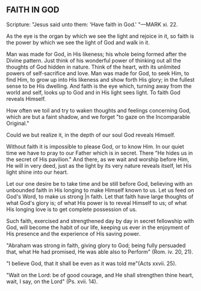 ## FAITH IN GOD ##

Scripture: "Jesus said unto them: 'Have faith in God.' "—MARK xi. 22.



As the eye is the organ by which we see the light and rejoice in it, so faith is the power by which we see the light of God and walk in it.

Man was made for God, in His likeness; his whole being formed after the Divine pattern. Just think of his wonderful power of thinking out all the thoughts of God hidden in nature. Think of the heart, with its unlimited powers of self-sacrifice and love. Man was made for God, to seek Him, to find Him, to grow up into His likeness and show forth His glory; in the fullest sense to be His dwelling. And faith is the eye which, turning away from the world and self, looks up to God and in His light sees light. To faith God reveals Himself.

How often we toil and try to waken thoughts and feelings concerning God, which are but a faint shadow, and we forget "to gaze on the Incomparable Original."

Could we but realize it, in the depth of our soul God reveals Himself.

Without faith it is impossible to please God, or to know Him. In our quiet time we have to pray to our Father which is in secret. There "He hides us in the secret of His pavilion." And there, as we wait and worship before Him, He will in very deed, just as the light by its very nature reveals itself, let His light shine into our heart.

Let our one desire be to take time and be still before God, believing with an unbounded faith in His longing to make Himself known to us. Let us feed on God's Word, to make us strong |n faith. Let that faith have large thoughts of what God's glory is; of what His power is to reveal Himself to us; of what His longing love is to get complete possession of us.

Such faith, exercised and strengthened day by day in secret fellowship with God, will become the habit of our life, keeping us ever in the enjoyment of His presence and the experience of His saving power.

"Abraham was strong in faith, giving glory to God; being fully persuaded that, what He had promised, He was able also to Perform" (Rom. iv. 20, 21).

"I believe God, that it shall be even as it was told me"(Acts xxvii. 25).

"Wait on the Lord: be of good courage, and He shall strengthen thine heart, wait, I say, on the Lord" (Ps. xvii. 14).

